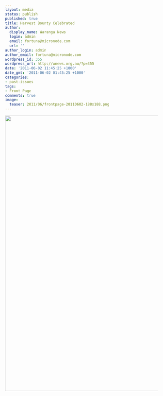 ```yaml
---
layout: media
status: publish
published: true
title: Harvest Bounty Celebrated
author:
  display_name: Waranga News
  login: admin
  email: fortuna@micronode.com
  url: ''
author_login: admin
author_email: fortuna@micronode.com
wordpress_id: 355
wordpress_url: http://wnews.org.au/?p=355
date: '2011-06-02 11:45:25 +1000'
date_gmt: '2011-06-02 01:45:25 +1000'
categories:
- past-issues
tags:
- Front Page
comments: true
image:
  teaser: 2011/06/frontpage-20110602-188x188.png
---
```


<a href="{{ site.url }}/images/2011/06/frontpage-20110602.pdf"><img class="alignnone size-full wp-image-352" title="Front Page - 2nd June 2011" src="{{ site.url }}/images/2011/06/frontpage-20110602.png" alt="" width="624" height="907" /></a>
